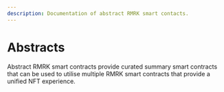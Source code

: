 ```yaml
---
description: Documentation of abstract RMRK smart contacts.
---
```


# Abstracts

Abstract RMRK smart contracts provide curated summary smart contracts that can be used to utilise multiple RMRK smart contracts that provide a unified NFT experience.
